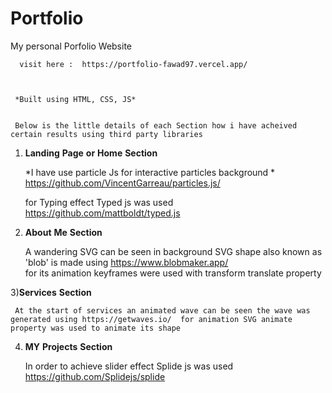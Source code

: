   # Portfolio
   My personal Porfolio Website


      visit here :  https://portfolio-fawad97.vercel.app/



     *Built using HTML, CSS, JS*


     Below is the little details of each Section how i have acheived certain results using third party libraries


  1) **Landing** **Page** **or** **Home** **Section**

      *I have use particle Js for interactive particles background *
      https://github.com/VincentGarreau/particles.js/

     for Typing effect Typed js was used
     https://github.com/mattboldt/typed.js


  2) **About** **Me**  **Section**

      A wandering SVG can be seen in background SVG shape also known as 'blob' is made using https://www.blobmaker.app/  
       for its animation keyframes were used with transform translate property



 3)**Services** **Section**

     At the start of services an animated wave can be seen the wave was generated using https://getwaves.io/  for animation SVG animate property was used to animate its shape


 4) **MY** **Projects** **Section**

    In order to achieve slider effect Splide js was used  https://github.com/Splidejs/splide


